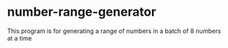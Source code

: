 # number-range-generator

This program is for generating a range of numbers in a batch of 8 numbers at a time
